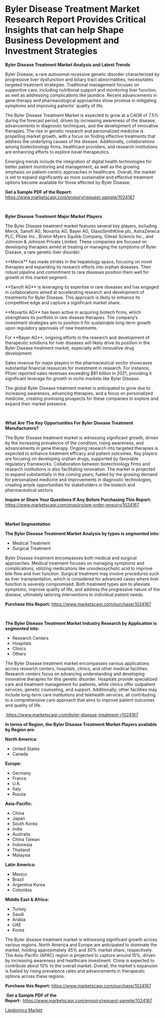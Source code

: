 <p><h1>Byler Disease Treatment Market Research Report Provides Critical Insights that can help Shape Business Development and Investment Strategies</h1></p><p><strong>Byler Disease Treatment Market Analysis and Latest Trends</strong></p>
<p><p>Byler Disease, a rare autosomal recessive genetic disorder characterized by progressive liver dysfunction and biliary tract abnormalities, necessitates targeted treatment strategies. Traditional management focuses on supportive care, including nutritional support and monitoring liver function, as well as addressing complications like jaundice. Recent advancements in gene therapy and pharmacological approaches show promise in mitigating symptoms and improving patients' quality of life. </p><p>The Byler Disease Treatment Market is expected to grow at a CAGR of 7.5% during the forecast period, driven by increasing awareness of the disease, advancements in diagnostic techniques, and the development of innovative therapies. The rise in genetic research and personalized medicine is propelling market growth, with a focus on finding effective treatments that address the underlying causes of the disease. Additionally, collaborations among biotechnology firms, healthcare providers, and research institutions are enhancing efforts to explore novel therapeutics. </p><p>Emerging trends include the integration of digital health technologies for better patient monitoring and management, as well as the growing emphasis on patient-centric approaches in healthcare. Overall, the market is set to expand significantly as more sustainable and effective treatment options become available for those affected by Byler Disease.</p></p>
<p><strong>Get a Sample PDF of the Report:&nbsp;</strong> <a href="https://www.marketscagr.com/enquiry/request-sample/1024167?utm_campaign=2444&utm_medium=2&utm_source=Github&utm_content=ia&utm_term=06032025&utm_id=byler-disease-treatment">https://www.marketscagr.com/enquiry/request-sample/1024167</a></p>
<p>&nbsp;</p>
<p><strong>Byler Disease Treatment Major Market Players</strong></p>
<p><p>The Byler Disease treatment market features several key players, including Merck, Sanofi AG, Novartis AG, Bayer AG, GlaxoSmithKline plc, AstraZeneca PLC, Pfizer Inc., Bristol-Myers Squibb Company, Gilead Science Inc., and Johnson & Johnson Private Limited. These companies are focused on developing therapies aimed at treating or managing the symptoms of Byler Disease, a rare genetic liver disorder.</p><p>**Merck** has made strides in the hepatology space, focusing on novel therapies and expanding its research efforts into orphan diseases. Their robust pipeline and commitment to rare diseases position them well for growth in this market segment.</p><p>**Sanofi AG** is leveraging its expertise in rare diseases and has engaged in collaborations aimed at accelerating research and development of treatments for Byler Disease. This approach is likely to enhance its competitive edge and capture a significant market share.</p><p>**Novartis AG** has been active in acquiring biotech firms, which strengthens its portfolio in rare disease therapies. The company’s investment strategies aim to position it for sustainable long-term growth upon regulatory approvals of new treatments.</p><p>For **Bayer AG**, ongoing efforts in the research and development of therapeutic solutions for liver diseases will likely drive its position in the Byler Disease treatment market, especially with innovative drug development.</p><p>Sales revenue for major players in the pharmaceutical sector showcases substantial financial resources for investment in research. For instance, Pfizer reported sales revenues exceeding $81 billion in 2021, providing it significant leverage for growth in niche markets like Byler Disease.</p><p>The global Byler Disease treatment market is anticipated to grow due to increasing awareness, advancing therapies, and a focus on personalized medicine, creating promising prospects for these companies to explore and expand their market presence.</p></p>
<p>&nbsp;</p>
<p><strong>What Are The Key Opportunities For Byler Disease Treatment Manufacturers?</strong></p>
<p><p>The Byler Disease treatment market is witnessing significant growth, driven by the increasing prevalence of the condition, rising awareness, and advancements in gene therapy. Ongoing research into targeted therapies is expected to enhance treatment efficacy and patient outcomes. Key players are focusing on developing orphan drugs, supported by favorable regulatory frameworks. Collaboration between biotechnology firms and research institutions is also facilitating innovation. The market is projected to expand substantially in the coming years, fueled by the growing demand for personalized medicine and improvements in diagnostic technologies, creating ample opportunities for stakeholders in the biotech and pharmaceutical sectors.</p></p>
<p><strong>Inquire or Share Your Questions If Any Before Purchasing This Report:</strong> <a href="https://www.marketscagr.com/enquiry/pre-order-enquiry/1024167?utm_campaign=2444&utm_medium=2&utm_source=Github&utm_content=ia&utm_term=06032025&utm_id=byler-disease-treatment">https://www.marketscagr.com/enquiry/pre-order-enquiry/1024167</a></p>
<p>&nbsp;</p>
<p><strong>Market Segmentation</strong></p>
<p><strong>The Byler Disease Treatment Market Analysis by types is segmented into:</strong></p>
<p><ul><li>Medical Treatment</li><li>Surgical Treatment</li></ul></p>
<p><p>Byler Disease treatment encompasses both medical and surgical approaches. Medical treatment focuses on managing symptoms and complications, utilizing medications like ursodeoxycholic acid to improve bile flow and liver function. Surgical treatment may involve procedures such as liver transplantation, which is considered for advanced cases where liver function is severely compromised. Both treatment types aim to alleviate symptoms, improve quality of life, and address the progressive nature of the disease, ultimately tailoring interventions to individual patient needs.</p></p>
<p><strong>Purchase this Report:&nbsp;</strong><a href="https://www.marketscagr.com/purchase/1024167?utm_campaign=2444&utm_medium=2&utm_source=Github&utm_content=ia&utm_term=06032025&utm_id=byler-disease-treatment">https://www.marketscagr.com/purchase/1024167</a></p>
<p>&nbsp;</p>
<p><strong>The Byler Disease Treatment Market Industry Research by Application is segmented into:</strong></p>
<p><ul><li>Research Centers</li><li>Hospitals</li><li>Clinics</li><li>Others</li></ul></p>
<p><p>The Byler Disease treatment market encompasses various applications across research centers, hospitals, clinics, and other medical facilities. Research centers focus on advancing understanding and developing innovative therapies for this genetic disorder. Hospitals provide specialized care and treatment management for patients, while clinics offer outpatient services, genetic counseling, and support. Additionally, other facilities may include long-term care institutions and telehealth services, all contributing to a comprehensive care approach that aims to improve patient outcomes and quality of life.</p></p>
<p><a href="https://www.marketscagr.com/byler-disease-treatment-r1024167?utm_campaign=2444&utm_medium=2&utm_source=Github&utm_content=ia&utm_term=06032025&utm_id=byler-disease-treatment">&nbsp;https://www.marketscagr.com/byler-disease-treatment-r1024167</a></p>
<p><strong>In terms of Region, the Byler Disease Treatment Market Players available by Region are:</strong></p>
<p>
    <p> <strong> North America: </strong>
        <ul>
            <li>United States</li>
            <li>Canada</li>
        </ul>
        </p> 
    <p> <strong> Europe: </strong>
        <ul>
            <li>Germany</li>
            <li>France</li>
            <li>U.K.</li>
            <li>Italy</li>
            <li>Russia</li>
        </ul>
        </p> 
    <p> <strong> Asia-Pacific: </strong>
        <ul>
            <li>China</li>
            <li>Japan</li>
            <li>South Korea</li>
            <li>India</li>
            <li>Australia</li>
            <li>China Taiwan</li>
            <li>Indonesia</li>
            <li>Thailand</li>
            <li>Malaysia</li>
        </ul>
        </p> 
    <p> <strong> Latin America: </strong>
        <ul>
            <li>Mexico</li>
            <li>Brazil</li>
            <li>Argentina Korea</li>
            <li>Colombia</li>
        </ul>
        </p> 
    <p> <strong> Middle East & Africa: </strong>
        <ul>
            <li>Turkey</li>
            <li>Saudi</li>
            <li>Arabia</li>
            <li>UAE</li>
            <li>Korea</li>
        </ul>
    </p>
    </p>
<p><p>The Byler disease treatment market is witnessing significant growth across various regions. North America and Europe are anticipated to dominate the market, holding approximately 45% and 30% market share, respectively. The Asia-Pacific (APAC) region is projected to capture around 15%, driven by increasing awareness and healthcare investment. China is expected to contribute about 10% to the overall market. Overall, the market's expansion is fueled by rising prevalence rates and advancements in therapeutic options across these regions.</p></p>
<p><strong>Purchase this Report: </strong><a href="https://www.marketscagr.com/purchase/1024167?utm_campaign=2444&utm_medium=2&utm_source=Github&utm_content=ia&utm_term=06032025&utm_id=byler-disease-treatment">https://www.marketscagr.com/purchase/1024167</a></p>
<p>&nbsp;<strong>Get a Sample PDF of the Report:&nbsp;&nbsp;</strong><a href="https://www.marketscagr.com/enquiry/request-sample/1024167?utm_campaign=2444&utm_medium=2&utm_source=Github&utm_content=ia&utm_term=06032025&utm_id=byler-disease-treatment">https://www.marketscagr.com/enquiry/request-sample/1024167</a></p>
<p><strong></strong></p>
<p><p><a href="https://github.com/WashimHussain441/Market-Research-Report-List-1/blob/main/lipidomics-market.md?utm_campaign=2444&utm_medium=2&utm_source=Github&utm_content=ia&utm_term=06032025&utm_id=byler-disease-treatment">Lipidomics Market</a></p></p>